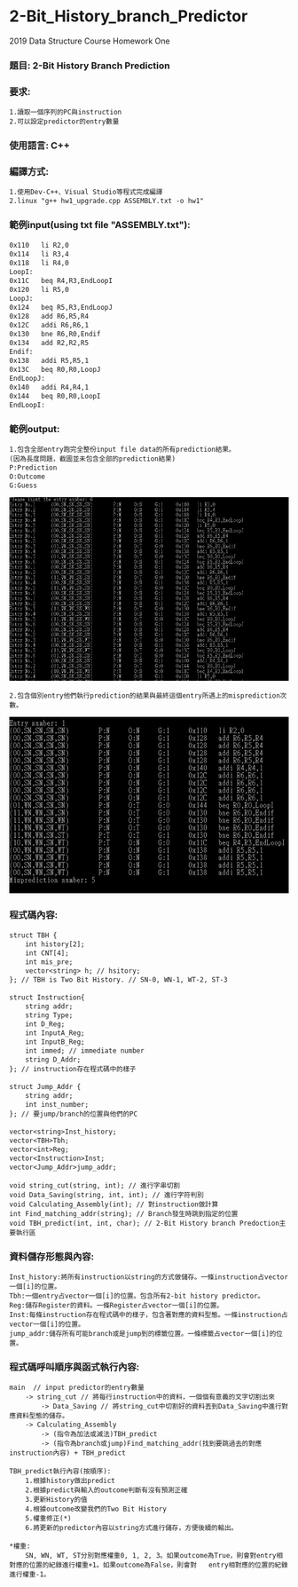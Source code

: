 # 2-Bit_History_branch_Predictor
2019 Data Structure Course Homework One

### 題目: 2-Bit History Branch Prediction 

### 要求:
	1.讀取一個序列的PC與instruction
	2.可以設定predictor的entry數量

### 使用語言: C++

### 編譯方式:
	1.使用Dev-C++、Visual Studio等程式完成編譯
	2.linux "g++ hw1_upgrade.cpp ASSEMBLY.txt -o hw1"
	
### 範例input(using txt file "ASSEMBLY.txt"):

	0x110	li R2,0
	0x114	li R3,4
	0x118	li R4,0
	LoopI:
	0x11C	beq R4,R3,EndLoopI
	0x120	li R5,0
	LoopJ:
	0x124	beq R5,R3,EndLoopJ
	0x128	add R6,R5,R4
	0x12C	addi R6,R6,1
	0x130	bne R6,R0,Endif
	0x134	add R2,R2,R5
	Endif:
	0x138	addi R5,R5,1
	0x13C	beq R0,R0,LoopJ
	EndLoopJ:
	0x140	addi R4,R4,1
	0x144	beq R0,R0,LoopI
	EndLoopI:

### 範例output:
	1.包含全部entry跑完全整份input file data的所有prediction結果。
	(因為長度問題，截圖並未包含全部的prediction結果)
	P:Prediction
	O:Outcome
	G:Guess
![image](https://github.com/sam34andy/2-Bit_History_Branch_Predictor/blob/master/hw1_example_output1.JPG)
	
	2.包含個別entry他們執行prediction的結果與最終這個entry所遇上的misprediction次數。
![image](https://github.com/sam34andy/2-Bit_History_Branch_Predictor/blob/master/hw1_example_output2.JPG)
	
### 程式碼內容:
	struct TBH {
		int history[2];
		int CNT[4];
		int mis_pre;
		vector<string> h; // hsitory;
	}; // TBH is Two Bit History. // SN-0, WN-1, WT-2, ST-3

	struct Instruction{
		string addr;
		string Type;
		int D_Reg;
		int InputA_Reg;
		int InputB_Reg;
		int immed; // immediate number
		string D_Addr;
	}; // instruction存在程式碼中的樣子

	struct Jump_Addr {
		string addr;
		int inst_number;
	}; // 要jump/branch的位置與他們的PC

	vector<string>Inst_history;
	vector<TBH>Tbh;
	vector<int>Reg;
	vector<Instruction>Inst;
	vector<Jump_Addr>jump_addr;

	void string_cut(string, int); // 進行字串切割
	void Data_Saving(string, int, int); // 進行字符判別
	void Calculating_Assembly(int); // 對instruction做計算
	int Find_matching_addr(string); // Branch發生時跳到指定的位置
	void TBH_predict(int, int, char); // 2-Bit History branch Predoction主要執行區
	
### 資料儲存形態與內容:
	Inst_history:將所有instruction以string的方式做儲存。一條instruction占vector一個[i]的位置。
	Tbh:一個entry占vector一個[i]的位置。包含所有2-bit history predictor。
	Reg:儲存Register的資料。一條Register占vector一個[i]的位置。
	Inst:每條instruction存在程式碼中的樣子，包含著對應的資料型態。一條instruction占vector一個[i]的位置。
	jump_addr:儲存所有可能branch或是jump到的標籤位置。一條標籤占vector一個[i]的位置。
	
### 程式碼呼叫順序與函式執行內容:
	main  // input predictor的entry數量
		-> string_cut // 將每行instruction中的資料，一個個有意義的文字切割出來
			-> Data_Saving // 將string_cut中切割好的資料丟到Data_Saving中進行對應資料型態的儲存。
		-> Calculating_Assembly
			-> (指令為加法或減法)TBH_predict
			-> (指令為branch或jump)Find_matching_addr(找到要跳過去的對應instruction內容) + TBH_predict
			
	TBH_predict執行內容(按順序):
		1.根據history做出predict
		2.根據predict與輸入的outcome判斷有沒有預測正確
		3.更新History的值
		4.根據outcome改變我們的Two Bit History
		5.權重修正(*)
		6.將更新的predictor內容以string方式進行儲存，方便後續的輸出。
		
	*權重:
		SN, WN, WT, ST分別對應權重0, 1, 2, 3。如果outcome為True，則會對entry相對應的位置的紀錄進行權重+1。如果outcome為False，則會對	entry相對應的位置的紀錄進行權重-1。
		
